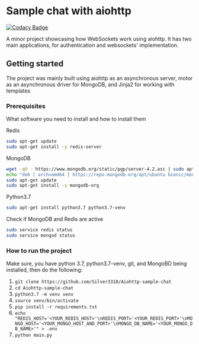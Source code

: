 # Sample chat with aiohttp

[![Codacy Badge](https://api.codacy.com/project/badge/Grade/3a8de769453143c190b3e3b5068ad1d4)](https://www.codacy.com/manual/Silver3310/Aiohttp-sample-chat?utm_source=github.com&amp;utm_medium=referral&amp;utm_content=Silver3310/Aiohttp-sample-chat&amp;utm_campaign=Badge_Grade)
  
A minor project showcasing how WebSockets work using aiohttp. It has two main applications, for authentication and websockets' implementation.
  
## Getting started ##

The project was mainly built using aiohttp as an asynchronous server, motor as an asynchronous driver for MongoDB, and Jinja2 for working with templates

### Prerequisites ###

What software you need to install and how to install them

Redis
```bash
sudo apt-get update
sudo apt-get install -y redis-server
```
MongoDB
```bash
wget -qO - https://www.mongodb.org/static/pgp/server-4.2.asc | sudo apt-key add -
echo "deb [ arch=amd64 ] https://repo.mongodb.org/apt/ubuntu bionic/mongodb-org/4.2 multiverse" | sudo tee /etc/apt/sources.list.d/mongodb-org-4.2.list
sudo apt-get update
sudo apt-get install -y mongodb-org
```
Python3.7
```bash
sudo apt-get install python3.7 python3.7-venv
```

Check if MongoDB and Redis are active
```bash
sudo service redis status
sudo service mongod status
```

### How to run the project ###

Make sure, you have python 3.7, python3.7-venv, git, and MongoBD being installed, then do the following:

1.  ```git clone https://github.com/Silver3310/Aiohttp-sample-chat```
2.  ```cd Aiohttp-sample-chat```
3.  ```python3.7 -m venv venv```
4.  ```source venv/bin/activate```
5.  ```pip install -r requirements.txt```
6.  ```echo "REDIS_HOST='<YOUR_REDIS_HOST>'\nREDIS_PORT='<YOUR_REDIS_PORT>'\nMONGO_HOST='<YOUR_MONGO_HOST_AND_PORT>'\nMONGO_DB_NAME='<YOUR_MONGO_DB_NAME>'" > .env```
7.  ```python main.py```
